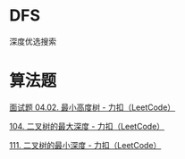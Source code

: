 # DFS

深度优选搜索

# 算法题

[面试题 04.02. 最小高度树 - 力扣（LeetCode）](https://leetcode.cn/problems/minimum-height-tree-lcci/)

[104. 二叉树的最大深度 - 力扣（LeetCode）](https://leetcode.cn/problems/maximum-depth-of-binary-tree/)

[111. 二叉树的最小深度 - 力扣（LeetCode）](https://leetcode.cn/problems/minimum-depth-of-binary-tree/)
